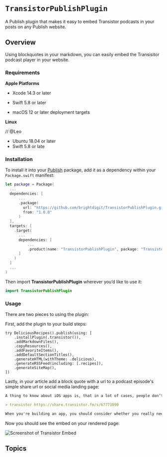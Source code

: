 # ``TransistorPublishPlugin``

A Publish plugin that makes it easy to embed Transistor podcasts in your posts on any Publish website.

## Overview

Using blockquotes in your markdown, you can easily embed the Transisitor podcast player in your website.

### Requirements 

**Apple Platforms**

- Xcode 14.3 or later
- Swift 5.8 or later

- macOS 12 or later deployment targets

**Linux**

// @Leo
- Ubuntu 18.04 or later
- Swift 5.8 or late

### Installation

To install it into your [Publish](https://github.com/johnsundell/publish) package, add it as a dependency within your `Package.swift` manifest:

```swift
let package = Package(
  ...
  dependencies: [
      ...
      .package(
        url: "https://github.com/brightdigit/TransistorPublishPlugin.git",
        from: "1.0.0"
      )
  ],
  targets: [
    .target(
      ...
      dependencies: [
          ...
          .product(name: "TransistorPublishPlugin", package: "TransistorPublishPlugin"),
      ]
    )
  ]
  ...
)
```

Then import **TransistorPublishPlugin** wherever you’d like to use it:

```swift
import TransistorPublishPlugin
```

### Usage

There are two pieces to using the plugin:

First, add the plugin to your build steps:

```
try DeliciousRecipes().publish(using: [
    .installPlugin(.transistor()),
    .addMarkdownFiles(),
    .copyResources(),
    .addFavoriteItems(),
    .addDefaultSectionTitles(),
    .generateHTML(withTheme: .delicious),
    .generateRSSFeed(including: [.recipes]),
    .generateSiteMap(),
])
```

Lastly, in your article add a block quote with a url to a podcast episode's simple share url or social media landing page:

```markdown
A thing to know about iOS apps is, that in a lot of cases, people don’t need the cloud to store their data. It can just be stored on their phone.

> transistor https://share.transistor.fm/s/67771090

When you're building an app, you should consider whether you really need something stored in the cloud. **In the end, you could save a lot of time and money, if everything can be saved as a file, keep the data on the phone, and maybe only back that data up into cloud storage.**
```

Now you should see the embed on your rendered page:

![Screenshot of Transistor Embed](web-screenshot.jpg)

## Topics

